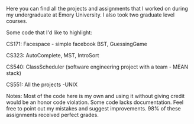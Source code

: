Here you can find all the projects and assignments that I worked on during my undergraduate at Emory University. I also took two graduate level courses.

Some code that I'd like to highlight:

CS171: Facespace - simple facebook BST, GuessingGame

CS323: AutoComplete, MST, IntroSort

CS540: ClassScheduler (software engineering project with a team - MEAN stack)

CS551: All the projects -UNIX 

Notes:
Most of the code here is my own and using it without giving credit would be an honor code violation.
Some code lacks documentation.
Feel free to point out my mistakes and suggest improvements.
98% of these assignments received perfect grades. 


